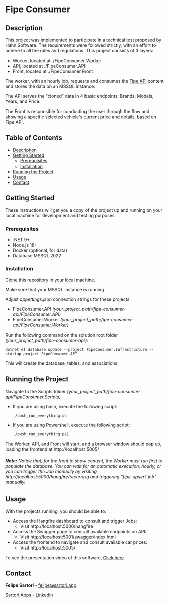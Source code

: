 # Fipe Consumer

## Description

This project was implemented to participate in a technical test proposed by Hahn Software.
The requirements were followed strictly, with an effort to adhere to all the rules and regulations.
This project consists of 3 layers:

- Worker, located at ./FipeConsumer.Worker
- API, located at ./FipeConsumer.API
- Front, located at ./FipeConsumer.Front

The worker, with an hourly job, requests and consumes the [Fipe API](https://deividfortuna.github.io/fipe/) content and stores the data on an MSSQL instance.

The API serves the "cloned" data in 4 basic endpoints; Brands, Models, Years, and Price.

The Front is responsible for conducting the user through the flow and showing a specific selected vehicle's current price and details, based on Fipe API.

## Table of Contents

- [Description](#description)
- [Getting Started](#getting-started)
  - [Prerequisites](#prerequisites)
  - [Installation](#installation)
- [Running the Project](#running-the-project)
- [Usage](#usage)
- [Contact](#contact)

## Getting Started

These instructions will get you a copy of the project up and running on your local machine for development and testing purposes.

### Prerequisites

- .NET 9+
- Node.js 18+
- Docker (optional, for data)
- Database MSSQL 2022

### Installation

Clone this repository in your local machine.

Make sure that your MSSQL instance is running.

Adjust _appettings.json_ connection strings for these projects:

- FipeConsumer.API _(your_project_path/fipe-consumer-api/FipeConsumer.API)_
- FipeConsumer.Worker _(your_project_path/fipe-consumer-api/FipeConsumer.Worker)_

Run the following command on the solution root folder _(your_project_path/fipe-consumer-api)_:

`dotnet ef database update --project FipeConsumer.Infrastructure --startup-project FipeConsumer.API`

This will create the database, tables, and associations.

## Running the Project

Navigate to the Scripts folder _(your_project_path/fipe-consumer-api/FipeConsumer.Scripts)_

- If you are using bash, execute the following script:

  `./bash_run_everything.sh`

- If you are using Powershell, execute the following script:

  `./pwsh_run_everything.ps1`

The Worker, API, and Front will start, and a browser window should pop up, loading the frontend at http://localhost:5005/

###### **Note:** Notice that, for the front to show content, the Worker must run first to populate the database. You can wait for an automatic execution, hourly, or you can trigger the Job manually by visiting http://localhost:5000/hangfire/recurring and triggering "fipe-upsert-job" manually.

## Usage

With the projects running, you should be able to:

- Access the Hangfire dashboard to consult and trigger Jobs:
  - Visit http://localhost:5000/hangfire
- Access the Swagger page to consult available endpoints on API:
  - Visit http://localhost:5001/swagger/index.html
- Access the frontend to navigate and consult available car prices:
  - Visit http://localhost:5005/

To see the presentation video of this software, [Click here](https://mega.nz/file/IkFTGKLa#ck9KWbyMScehO7HZrHDsJm-QslsvbVZnqSCUo-A29Ek)

## Contact

**Felipe Sartori** - felipe@sartori.app

[Sartori Apps](#www.sartori.app) - [Linkedin](#https://www.linkedin.com/in/ff-sartori/)
